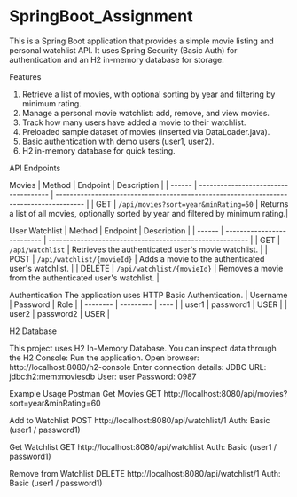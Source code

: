 # SpringBoot_Assignment
This is a Spring Boot application that provides a simple movie listing and personal watchlist API. It uses Spring Security (Basic Auth) for authentication and an H2 in-memory database for storage.

Features

1. Retrieve a list of movies, with optional sorting by year and filtering by minimum rating.
2. Manage a personal movie watchlist: add, remove, and view movies.
3. Track how many users have added a movie to their watchlist.
4. Preloaded sample dataset of movies (inserted via DataLoader.java).
5. Basic authentication with demo users (user1, user2).
6. H2 in-memory database for quick testing.

API Endpoints

Movies
| Method | Endpoint                             | Description                                                                            |
| ------ | ------------------------------------ | -------------------------------------------------------------------------------------- |
| GET    | `/api/movies?sort=year&minRating=50` | Returns a list of all movies, optionally sorted by year and filtered by minimum rating.|

User Watchlist
| Method | Endpoint                   | Description                                              |
| ------ | -------------------------- | -------------------------------------------------------- |
| GET    | `/api/watchlist`           | Retrieves the authenticated user's movie watchlist.      |
| POST   | `/api/watchlist/{movieId}` | Adds a movie to the authenticated user's watchlist.      |
| DELETE | `/api/watchlist/{movieId}` | Removes a movie from the authenticated user's watchlist. |

Authentication
The application uses HTTP Basic Authentication.
| Username | Password  | Role |
| -------- | --------- | ---- |
| user1    | password1 | USER |
| user2    | password2 | USER |

H2 Database

This project uses H2 In-Memory Database.
You can inspect data through the H2 Console:
Run the application.
Open browser: http://localhost:8080/h2-console
Enter connection details:
JDBC URL: jdbc:h2:mem:moviesdb
User: user
Password: 0987

Example Usage Postman
Get Movies
GET http://localhost:8080/api/movies?sort=year&minRating=60

Add to Watchlist
POST http://localhost:8080/api/watchlist/1
Auth: Basic (user1 / password1)

Get Watchlist
GET http://localhost:8080/api/watchlist
Auth: Basic (user1 / password1)

Remove from Watchlist
DELETE http://localhost:8080/api/watchlist/1
Auth: Basic (user1 / password1)
